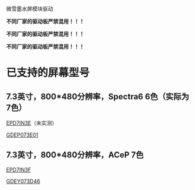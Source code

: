 微雪墨水屏模块驱动

**不同厂家的驱动板严禁混用！！！**

**不同厂家的驱动板严禁混用！！！**

**不同厂家的驱动板严禁混用！！！**

# 已支持的屏幕型号

## 7.3英寸，800*480分辨率，Spectra6 6色（实际为7色）

[EPD7IN3E](https://www.waveshare.net/shop/7.3inch-e-Paper-E.htm)（未实测）

[GDEP073E01](https://www.good-display.cn/blank7.html?productId=520)

## 7.3英寸，800*480分辨率，ACeP 7色

[EPD7IN3F](https://www.waveshare.net/shop/7.3inch-e-Paper-F.htm)

[GDEY073D46](https://www.good-display.cn/blank7.html?productId=438)
